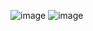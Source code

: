 ![image](https://github.com/user-attachments/assets/82728638-0f60-47fb-9480-efa6a9ae0c74)
![image](https://github.com/user-attachments/assets/9969a730-9bb3-47a6-9056-9f7e76e7697e)
